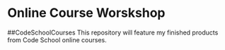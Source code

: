# Online Course Worskshop

##CodeSchoolCourses
This repository will feature my finished products from Code School online courses. 
